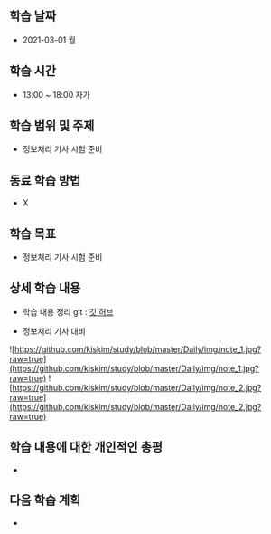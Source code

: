 학습 날짜
---
+ 2021-03-01 월

학습 시간
---
+ 13:00 ~ 18:00 자가

학습 범위 및 주제
---
+ 정보처리 기사 시험 준비

동료 학습 방법
---
+ X

학습 목표
---
+ 정보처리 기사 시험 준비

상세 학습 내용
---
+ 학습 내용 정리 git : [깃 허브](https://github.com/kiskim/study)   

+ 정보처리 기사 대비

![https://github.com/kiskim/study/blob/master/Daily/img/note_1.jpg?raw=true](https://github.com/kiskim/study/blob/master/Daily/img/note_1.jpg?raw=true)
![https://github.com/kiskim/study/blob/master/Daily/img/note_2.jpg?raw=true](https://github.com/kiskim/study/blob/master/Daily/img/note_2.jpg?raw=true)

학습 내용에 대한 개인적인 총평
---
+ 

다음 학습 계획
---
+ 